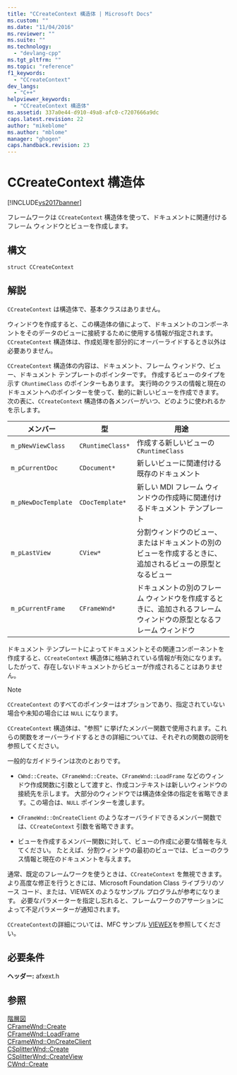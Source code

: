 ```yaml
---
title: "CCreateContext 構造体 | Microsoft Docs"
ms.custom: ""
ms.date: "11/04/2016"
ms.reviewer: ""
ms.suite: ""
ms.technology: 
  - "devlang-cpp"
ms.tgt_pltfrm: ""
ms.topic: "reference"
f1_keywords: 
  - "CCreateContext"
dev_langs: 
  - "C++"
helpviewer_keywords: 
  - "CCreateContext 構造体"
ms.assetid: 337a0e44-d910-49a8-afc0-c7207666a9dc
caps.latest.revision: 22
author: "mikeblome"
ms.author: "mblome"
manager: "ghogen"
caps.handback.revision: 23
---
```

# CCreateContext 構造体
[!INCLUDE[vs2017banner](../../assembler/inline/includes/vs2017banner.md)]

フレームワークは `CCreateContext` 構造体を使って、ドキュメントに関連付けるフレーム ウィンドウとビューを作成します。  
  
## 構文  
  
```  
struct CCreateContext  
```  
  
## 解説  
 `CCreateContext` は構造体で、基本クラスはありません。  
  
 ウィンドウを作成すると、この構造体の値によって、ドキュメントのコンポーネントをそのデータのビューに接続するために使用する情報が指定されます。  `CCreateContext` 構造体は、作成処理を部分的にオーバーライドするとき以外は必要ありません。  
  
 `CCreateContext` 構造体の内容は、ドキュメント、フレーム ウィンドウ、ビュー、ドキュメント テンプレートのポインターです。  作成するビューのタイプを示す `CRuntimeClass` のポインターもあります。  実行時のクラスの情報と現在のドキュメントへのポインターを使って、動的に新しいビューを作成できます。  次の表に、`CCreateContext` 構造体の各メンバーがいつ、どのように使われるかを示します。  
  
|メンバー|型|用途|  
|----------|-------|--------|  
|`m_pNewViewClass`|`CRuntimeClass*`|作成する新しいビューの `CRuntimeClass`|  
|`m_pCurrentDoc`|`CDocument*`|新しいビューに関連付ける既存のドキュメント|  
|`m_pNewDocTemplate`|`CDocTemplate*`|新しい MDI フレーム ウィンドウの作成時に関連付けるドキュメント テンプレート|  
|`m_pLastView`|`CView*`|分割ウィンドウのビュー、またはドキュメントの別のビューを作成するときに、追加されるビューの原型となるビュー|  
|`m_pCurrentFrame`|`CFrameWnd*`|ドキュメントの別のフレーム ウィンドウを作成するときに、追加されるフレーム ウィンドウの原型となるフレーム ウィンドウ|  
  
 ドキュメント テンプレートによってドキュメントとその関連コンポーネントを作成すると、`CCreateContext` 構造体に格納されている情報が有効になります。  したがって、存在しないドキュメントからビューが作成されることはありません。  
  
> [!NOTE]
>  `CCreateContext` のすべてのポインターはオプションであり、指定されていない場合や未知の場合には `NULL` になります。  
  
 `CCreateContext` 構造体は、"参照" に挙げたメンバー関数で使用されます。これらの関数をオーバーライドするときの詳細については、それぞれの関数の説明を参照してください。  
  
 一般的なガイドラインは次のとおりです。  
  
-   `CWnd::Create`、`CFrameWnd::Create`、`CFrameWnd::LoadFrame` などのウィンドウ作成関数に引数として渡すと、作成コンテキストは新しいウィンドウの接続先を示します。  大部分のウィンドウでは構造体全体の指定を省略できます。この場合は、`NULL` ポインターを渡します。  
  
-   `CFrameWnd::OnCreateClient` のようなオーバライドできるメンバー関数では、`CCreateContext` 引数を省略できます。  
  
-   ビューを作成するメンバー関数に対して、ビューの作成に必要な情報を与えてください。  たとえば、分割ウィンドウの最初のビューでは、ビューのクラス情報と現在のドキュメントを与えます。  
  
 通常、既定のフレームワークを使うときは、`CCreateContext` を無視できます。  より高度な修正を行うときには、Microsoft Foundation Class ライブラリのソース コード、または、VIEWEX のようなサンプル プログラムが参考になります。  必要なパラメーターを指定し忘れると、フレームワークのアサーションによって不足パラメーターが通知されます。  
  
 `CCreateContext`の詳細については、MFC サンプル [VIEWEX](../../top/visual-cpp-samples.md)を参照してください。  
  
## 必要条件  
 **ヘッダー:** afxext.h  
  
## 参照  
 [階層図](../../mfc/hierarchy-chart.md)   
 [CFrameWnd::Create](../Topic/CFrameWnd::Create.md)   
 [CFrameWnd::LoadFrame](../Topic/CFrameWnd::LoadFrame.md)   
 [CFrameWnd::OnCreateClient](../Topic/CFrameWnd::OnCreateClient.md)   
 [CSplitterWnd::Create](../Topic/CSplitterWnd::Create.md)   
 [CSplitterWnd::CreateView](../Topic/CSplitterWnd::CreateView.md)   
 [CWnd::Create](../Topic/CWnd::Create.md)